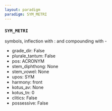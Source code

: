 ```yaml
---
layout: paradigm
paradigm: SYM_METRI
---
```

### ` SYM_METRI `

symbols, inflection with : and compounding with -
* grade_dir: False
* plurale_tantum: False
* pos: ACRONYM
* stem_diphthong: None
* stem_vowel: None
* upos: SYM
* harmony: front
* kotus_av: None
* kotus_tn: 0
* clitics: False
* possessive: False
